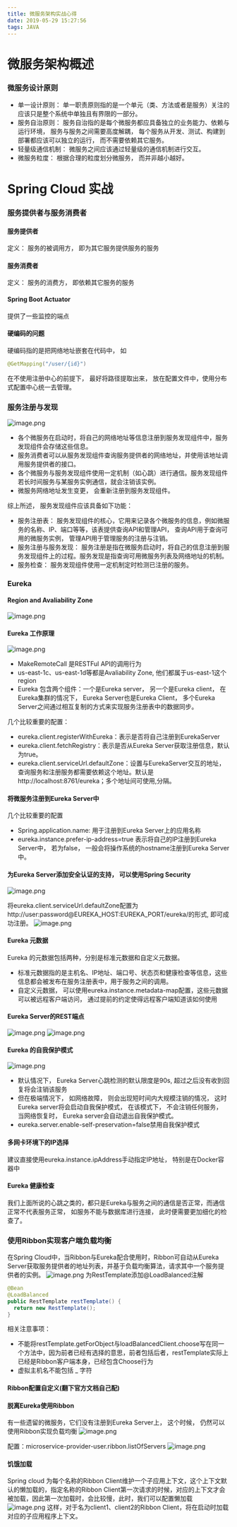 ```yaml
---
title: 微服务架构实战心得
date: 2019-05-29 15:27:56
tags: JAVA
---
```


# 微服务架构概述

### 微服务设计原则
- 单一设计原则： 单一职责原则指的是一个单元（类、方法或者是服务）关注的应该只是整个系统中单独且有界限的一部分。
- 服务自治原则： 服务自治指的是每个微服务都应具备独立的业务能力、依赖与运行环境， 服务与服务之间需要高度解耦， 每个服务从开发、测试、构建到部署都应该可以独立的运行， 而不需要依赖其它服务。
- 轻量级通信机制： 微服务之间应该通过轻量级的通信机制进行交互。
- 微服务粒度： 根据合理的粒度划分微服务， 而并非越小越好。

<!--more-->

# Spring Cloud 实战

### 服务提供者与服务消费者

#### 服务提供者
定义： 服务的被调用方， 即为其它服务提供服务的服务


#### 服务消费者
定义： 服务的消费方， 即依赖其它服务的服务


#### Spring Boot Actuator
提供了一些监控的端点

#### 硬编码的问题
硬编码指的是把网络地址嵌套在代码中， 如
```java
@GetMapping("/user/{id}")
```
在不使用注册中心的前提下， 最好将路径提取出来， 放在配置文件中，使用分布式配置中心统一去管理。

### 服务注册与发现
![image.png](https://upload-images.jianshu.io/upload_images/13918038-ea202a8b6cfc0a3f.png?imageMogr2/auto-orient/strip%7CimageView2/2/w/1240)
- 各个微服务在启动时，将自己的网络地址等信息注册到服务发现组件中，服务发现组件会存储这些信息。
- 服务消费者可以从服务发现组件查询服务提供者的网络地址，并使用该地址调用服务提供者的接口。
- 各个微服务与服务发现组件使用一定机制（如心跳）进行通信。服务发现组件若长时间服务与某服务实例通信，就会注销该实例。
- 微服务网络地址发生变更， 会重新注册到服务发现组件。

综上所述， 服务发现组件应该具备如下功能：
- 服务注册表： 服务发现组件的核心，它用来记录各个微服务的信息，例如微服务的名称、IP、端口等等，该表提供查询API和管理API， 查询API用于查询可用的微服务实例， 管理API用于管理服务的注册与注销。
- 服务注册与服务发现： 服务注册是指在微服务启动时，将自己的信息注册到服务发现组件上的过程。服务发现是指查询可用微服务列表及网络地址的机制。
- 服务检查： 服务发现组件使用一定机制定时检测已注册的服务。

### Eureka

#### Region and Avaliability Zone
![image.png](https://upload-images.jianshu.io/upload_images/13918038-23d39681d04f8e38.png?imageMogr2/auto-orient/strip%7CimageView2/2/w/1240)

#### Eureka 工作原理
![image.png](https://upload-images.jianshu.io/upload_images/13918038-a502e8b0978441bc.png?imageMogr2/auto-orient/strip%7CimageView2/2/w/1240)
- MakeRemoteCall 是RESTFul API的调用行为
- us-east-1c、us-east-1d等都是Avaliability Zone, 他们都属于us-east-1这个region
- Eureka 包含两个组件：一个是Eureka server， 另一个是Eureka client， 在Eureka集群的情况下， Eureka Server也是Eureka Client， 多个Eureka Server之间通过相互复制的方式来实现服务注册表中的数据同步。

几个比较重要的配置：
- eureka.client.registerWithEureka：表示是否将自己注册到EurekaServer
- eureka.client.fetchRegistry：表示是否从Eureka Server获取注册信息，默认为true。
- eureka.client.serviceUrl.defaultZone：设置与EurekaServer交互的地址，查询服务和注册服务都需要依赖这个地址。默认是http://localhost:8761/eureka；多个地址间可使用,分隔。

#### 将微服务注册到Eureka Server中
几个比较重要的配置
- Spring.application.name: 用于注册到Eureka Server上的应用名称
- eureka.instance.prefer-ip-address=true 表示将自己的IP注册到Eureka Server中， 若为false， 一般会将操作系统的hostname注册到Eureka Server中。

#### 为Eureka Server添加安全认证的支持， 可以使用Spring Security
![image.png](https://upload-images.jianshu.io/upload_images/13918038-26f6b2a271ef2fc1.png?imageMogr2/auto-orient/strip%7CimageView2/2/w/1240)  

   将eureka.client.serviceUrl.defaultZone配置为http://user:password@EUREKA_HOST:EUREKA_PORT/eureka/的形式, 即可成功注册。
![image.png](https://upload-images.jianshu.io/upload_images/13918038-3ee039946a47b453.png?imageMogr2/auto-orient/strip%7CimageView2/2/w/1240)

#### Eureka 元数据
Eureka 的元数据包括两种，分别是标准元数据和自定义元数据。

- 标准元数据指的是主机名、IP地址、端口号、状态页和健康检查等信息，这些信息都会被发布在服务注册表中，用于服务之间的调用。
- 自定义元数据， 可以使用eureka.instance.metadata-map配置，这些元数据可以被远程客户端访问， 通过提前的约定使得远程客户端知道该如何使用

#### Eureka Server的REST端点
![image.png](https://upload-images.jianshu.io/upload_images/13918038-0d8849fe445595af.png?imageMogr2/auto-orient/strip%7CimageView2/2/w/1240)
![image.png](https://upload-images.jianshu.io/upload_images/13918038-1420a77c674b973d.png?imageMogr2/auto-orient/strip%7CimageView2/2/w/1240)

#### Eureka 的自我保护模式
![image.png](https://upload-images.jianshu.io/upload_images/13918038-65a9f43bcd1a020a.png?imageMogr2/auto-orient/strip%7CimageView2/2/w/1240)

- 默认情况下， Eureka Server心跳检测的默认限度是90s, 超过之后没有收到回复将会注销该服务
- 但在极端情况下， 如网络故障， 则会出现短时间内大规模注销的情况， 这时Eureka server将会启动自我保护模式， 在该模式下， 不会注销任何服务， 当网络恢复时， Eureka server会自动退出自我保护模式。
- eureka.server.enable-self-preservation=false禁用自我保护模式

#### 多网卡环境下的IP选择
建议直接使用eureka.instance.ipAddress手动指定IP地址， 特别是在Docker容器中

#### Eureka 健康检查
我们上面所说的心跳之类的，都只是Eureka与服务之间的通信是否正常，而通信正常不代表服务正常， 如服务不能与数据库进行连接， 此时便需要更加细化的检查了。


### 使用Ribbon实现客户端负载均衡
在Spring Cloud中，当Ribbon与Eureka配合使用时，Ribbon可自动从Eureka Server获取服务提供者的地址列表，并基于负载均衡算法，请求其中一个服务提供者的实例。
![image.png](https://upload-images.jianshu.io/upload_images/13918038-6285ccb925df4da5.png?imageMogr2/auto-orient/strip%7CimageView2/2/w/1240)
为RestTemplate添加@LoadBalanced注解

```java
@Bean
@LoadBalanced
public RestTemplate restTemplate() {
  return new RestTemplate();
}
```

相关注意事项：
- 不能将restTemplate.getForObject与loadBalancedClient.choose写在同一个方法中，因为前者已经有选择的意思，前者包括后者，restTemplate实际上已经是Ribbon客户端本身，已经包含Choose行为
- 虚拟主机名不能包括 _ 字符  

#### Ribbon配置自定义(翻下官方文档自己配)


#### 脱离Eureka使用Ribbon
有一些遗留的微服务，它们没有注册到Eureka Server上， 这个时候， 仍然可以使用Ribbon实现负载均衡
![image.png](https://upload-images.jianshu.io/upload_images/13918038-ff1babc38ad51a81.png?imageMogr2/auto-orient/strip%7CimageView2/2/w/1240)

配置：microservice-provider-user.ribbon.listOfServers
![image.png](https://upload-images.jianshu.io/upload_images/13918038-9ecbeafbb4bb8f63.png?imageMogr2/auto-orient/strip%7CimageView2/2/w/1240)

#### 饥饿加载
Spring cloud 为每个名称的Ribbon Client维护一个子应用上下文，这个上下文默认的懒加载的，指定名称的Ribbon Client第一次请求的时候，对应的上下文才会被加载，因此第一次加载时，会比较慢，此时，我们可以配置懒加载
![image.png](https://upload-images.jianshu.io/upload_images/13918038-749611dfbfde1bea.png?imageMogr2/auto-orient/strip%7CimageView2/2/w/1240)
这样，对于名为client1、client2的Ribbon Client，将在启动时加载对应的子应用程序上下文。
